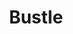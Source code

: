 ---
facebook: https://facebook.com/bustledotcom
googleplus: https://plus.google.com/+bustledotcom%3E
instagram: https://instagram.com/bustle
logohandle: bustle
pinterest: https://pinterest.com/bustledotcom
sort: bustle
title: Bustle
twitter: https://x.com/bustle
website: https://www.bustle.com/
youtube: https://youtube.com/channel/UCHcIcCNAULM4qWs6-9Iy-Tw
---